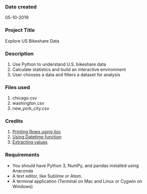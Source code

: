 ### Date created
05-10-2019

### Project Title
Explore US Bikeshare Data

### Description
1. Use Python to understand U.S. bikeshare data
2. Calculate statistics and build an interactive environment
3. User chooses a data and filters a dataset for analysis

### Files used
1. chicago.csv
2. washington.csv
3. new_york_city.csv

### Credits
1. [Printing Rows using iloc](https://www.geeksforgeeks.org/python-extracting-rows-using-pandas-iloc/)
2. [Using Datetime function](https://docs.python.org/3/library/datetime.html)
3. [Extracting values](https://stackoverflow.com/questions/35523635/extract-values-in-pandas-value-counts)

### Requirements
* You should have Python 3, NumPy, and pandas installed using Anaconda
* A text editor, like Sublime or Atom.
* A terminal application (Terminal on Mac and Linux or Cygwin on Windows)
